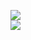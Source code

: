 [![](https://img.shields.io/badge/Made%20With-Github%20Spray-lightgrey.svg?style=for-the-badge&logo=github)](https://github.com/Annihil/github-spray#5363)  
[![](https://i.imgur.com/2DrTn0Z.gif)](https://github.com/Annihil/github-spray)